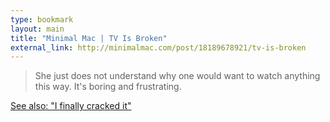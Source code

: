 ```yaml
---
type: bookmark
layout: main
title: "Minimal Mac | TV Is Broken"
external_link: http://minimalmac.com/post/18189678921/tv-is-broken
---
```

>She just does not understand why one would want to watch anything this way. It's boring and frustrating.

[See also: "I finally cracked it"][1]

[1]: http://andybrett.com/bookmarks/68